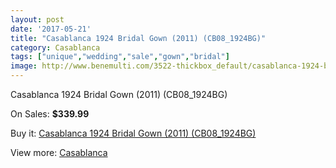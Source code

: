 ```yaml
---
layout: post
date: '2017-05-21'
title: "Casablanca 1924 Bridal Gown (2011) (CB08_1924BG)"
category: Casablanca
tags: ["unique","wedding","sale","gown","bridal"]
image: http://www.benemulti.com/3522-thickbox_default/casablanca-1924-bridal-gown-2011-cb081924bg.jpg
---
```

Casablanca 1924 Bridal Gown (2011) (CB08_1924BG)

On Sales: **$339.99**
<a href="https://www.benemulti.com/en/casablanca/1365-casablanca-1924-bridal-gown-2011-cb081924bg.html"><amp-img layout="responsive" width="600" height="600" src="//www.benemulti.com/3522-thickbox_default/casablanca-1924-bridal-gown-2011-cb081924bg.jpg" alt="Casablanca 1924 Bridal Gown (2011) (CB08_1924BG) 0" /></a>
<a href="https://www.benemulti.com/en/casablanca/1365-casablanca-1924-bridal-gown-2011-cb081924bg.html"><amp-img layout="responsive" width="600" height="600" src="//www.benemulti.com/3524-thickbox_default/casablanca-1924-bridal-gown-2011-cb081924bg.jpg" alt="Casablanca 1924 Bridal Gown (2011) (CB08_1924BG) 1" /></a>
<a href="https://www.benemulti.com/en/casablanca/1365-casablanca-1924-bridal-gown-2011-cb081924bg.html"><amp-img layout="responsive" width="600" height="600" src="//www.benemulti.com/3523-thickbox_default/casablanca-1924-bridal-gown-2011-cb081924bg.jpg" alt="Casablanca 1924 Bridal Gown (2011) (CB08_1924BG) 2" /></a>

Buy it: [Casablanca 1924 Bridal Gown (2011) (CB08_1924BG)](https://www.benemulti.com/en/casablanca/1365-casablanca-1924-bridal-gown-2011-cb081924bg.html "Casablanca 1924 Bridal Gown (2011) (CB08_1924BG)")

View more: [Casablanca](https://www.benemulti.com/en/18-casablanca "Casablanca")